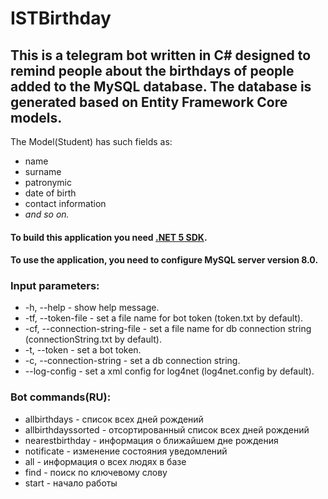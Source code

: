 # ISTBirthday
## This is a telegram bot written in C# designed to remind people about the birthdays of people added to the MySQL database. The database is generated based on Entity Framework Core models.
The Model(Student) has such fields as: 
* name
* surname
* patronymic
* date of birth
* contact information
* *and so on.*


#### To build this application you need [.NET 5 SDK](https://dotnet.microsoft.com/download).

#### To use the application, you need to configure MySQL server version 8.0.

### Input parameters:
* -h, --help                      - show help message.
* -tf, --token-file               - set a file name for bot token (token.txt by default).
* -cf, --connection-string-file   - set a file name for db connection string (connectionString.txt by default).
* -t, --token                     - set a bot token.
* -c, --connection-string         - set a db connection string.
* --log-config                    - set a xml config for log4net (log4net.config by default).
  
### Bot commands(RU):
*  allbirthdays - список всех дней рождений
*  allbirthdayssorted - отсортированный список всех дней рождений
*  nearestbirthday - информация о ближайшем дне рождения
*  notificate - изменение состояния уведомлений
*  all - информация о всех людях в базе
*  find - поиск по ключевому слову
*  start - начало работы
